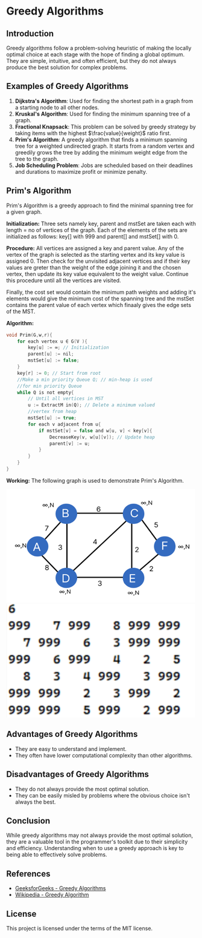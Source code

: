 # Greedy Algorithms

## Introduction

Greedy algorithms follow a problem-solving heuristic of making the locally optimal choice at each stage with the hope of finding a global optimum. They are simple, intuitive, and often efficient, but they do not always produce the best solution for complex problems.

## Examples of Greedy Algorithms

1. **Dijkstra's Algorithm**: Used for finding the shortest path in a graph from a starting node to all other nodes.
2. **Kruskal's Algorithm**: Used for finding the minimum spanning tree of a graph.
3. **Fractional Knapsack**: This problem can be solved by greedy strategy by taking items with the highest $\frac{value}{weight}$ ratio first.
4. **Prim's Algorithm**: A greedy algorithm that finds a minimum spanning tree for a weighted undirected graph. It starts from a random vertex and greedily grows the tree by adding the minimum weight edge from the tree to the graph.
5. **Job Scheduling Problem**: Jobs are scheduled based on their deadlines and durations to maximize profit or minimize penalty.

## Prim's Algorithm
Prim's Algorithm is a greedy approach to find the minimal spanning tree for a given graph.

**Initialization:**
Three sets namely key, parent and mstSet are taken each with length = no of vertices of the graph. Each of the elements of the sets are initialized as follows:
key[] with 999 and parent[] and mstSet[] with 0.

**Procedure:**
All vertices are assigned a key and parent value. Any of the vertex of the graph is selected as the starting vertex and its key value is assigned 0. Then check for the unvisited adjacent vertices and if their key values are greter than the weight of the edge joining it and the chosen vertex, then update its key value equivalent to the weight value. Continue this procedure until all the vertices are visited.

Finally, the cost set would contain the minimum path weights and adding it's elements would give the minimum cost of the spanning tree and the mstSet contains the parent value of each vertex which finaaly gives the edge sets of the MST.

**Algorithm:**
```c
void Prim(G,w,r){
    for each vertex u ∈ G(V ){
        key[u] := ∞; // Initialization
        parent[u] := nil;
        mstSet[u] := false;
    }
    key[r] := 0; // Start from root
    //Make a min priority Queue Q; // min-heap is used 
    //for min priority Queue
    while Q is not empty{
        // Until all vertices in MST
        u := ExtractM in(Q); // Delete a minimum valued 
        //vertex from heap
        mstSet[u] := true;
        for each v adjacent from u{
            if mstSet[v] = false and w[u, v] < key[v]{
                DecreaseKey(v, w[u][v]); // Update heap
                parent[v] := u;
            }
        }
    }
}
```

**Working:**
The following graph is used to demonstrate Prim's Algorithm.

<img src="../pics/prim1.png" height=300 width=500>
<img src="../pics/primadj.png" height=300 width=500>

## Advantages of Greedy Algorithms

- They are easy to understand and implement.
- They often have lower computational complexity than other algorithms.

## Disadvantages of Greedy Algorithms

- They do not always provide the most optimal solution.
- They can be easily misled by problems where the obvious choice isn't always the best.

## Conclusion

While greedy algorithms may not always provide the most optimal solution, they are a valuable tool in the programmer's toolkit due to their simplicity and efficiency. Understanding when to use a greedy approach is key to being able to effectively solve problems.

## References

- [GeeksforGeeks - Greedy Algorithms](https://www.geeksforgeeks.org/greedy-algorithms/)
- [Wikipedia - Greedy Algorithm](https://en.wikipedia.org/wiki/Greedy_algorithm)

## License

This project is licensed under the terms of the MIT license.